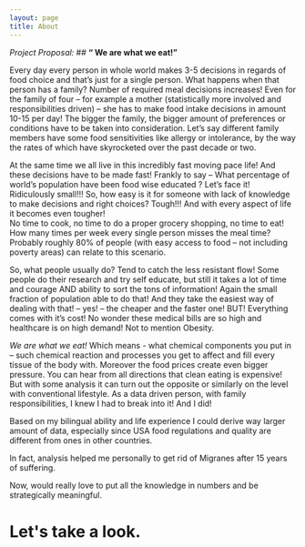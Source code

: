 ```yaml
---
layout: page
title: About
---
```


_Project Proposal:_ ## **“ We are what we eat!”**

  Every day every person in whole world makes 3-5 decisions in regards of food choice and that’s just  for a single person. What happens when that person has a family? Number of required  meal decisions increases! Even for the family of four – for example a mother (statistically more involved and responsibilities driven) – she has to make food intake decisions in amount  10-15 per day!  The bigger the family, the bigger amount of preferences or conditions have to be taken into consideration. Let’s say different family members have some food sensitivities like allergy or intolerance, by the way the rates of which have skyrocketed over the past decade or two.
  
  At the same time we all live in this incredibly fast moving pace life! And these decisions have to be made fast! Frankly to say – What percentage of world’s population have been food wise educated ?  Let’s face it! Ridiculously small!!! So, how easy is it for someone with lack of knowledge to make decisions and right choices? Tough!!! And with every aspect of life it becomes even tougher!  
No time to cook, no time to do a proper grocery shopping, no time to eat! How many times per week every single person misses the meal time? Probably roughly 80% of people (with easy access to food – not including poverty areas) can relate to this scenario.

  So, what people usually do? Tend to catch the less resistant flow! Some people do their research and try self educate, but still it takes a lot of time and courage AND ability to sort the tons of information! Again the small fraction of population able to do that! And they take the easiest way of dealing with that! – yes! – the cheaper and the faster one!  BUT! Everything comes with it’s cost! No wonder these medical bills are so high and healthcare is on high demand! Not to mention Obesity.
  
  _We are what we eat!_ Which means - what chemical components you put in – such chemical reaction and processes you get to affect and fill every tissue of the body with.  Moreover the food prices create even bigger pressure.  You can hear from all directions that clean eating is expensive!  But with some analysis it can turn out the opposite or similarly on the level with conventional lifestyle.
As a data driven person, with family responsibilities, I knew I had to break into it! And I did!

  Based on my bilingual ability and life experience I could derive way larger amount of data, especially since USA food regulations and quality are different from ones in other countries.
  
  In fact, analysis helped me personally to get rid of Migranes after 15 years of suffering.
  
  Now, would really love to put all the knowledge in numbers and be strategically meaningful.

# Let's take a look.
